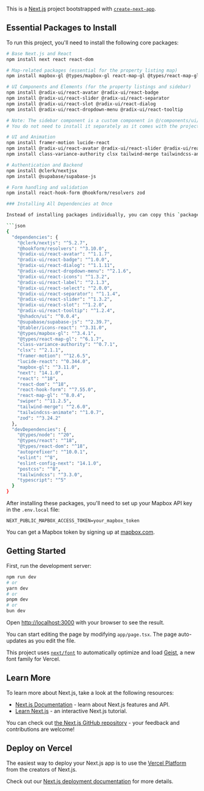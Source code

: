 This is a [Next.js](https://nextjs.org) project bootstrapped with [`create-next-app`](https://nextjs.org/docs/app/api-reference/cli/create-next-app).

## Essential Packages to Install

To run this project, you'll need to install the following core packages:

```bash
# Base Next.js and React
npm install next react react-dom

# Map-related packages (essential for the property listing map)
npm install mapbox-gl @types/mapbox-gl react-map-gl @types/react-map-gl

# UI Components and Elements (for the property listings and sidebar)
npm install @radix-ui/react-avatar @radix-ui/react-badge
npm install @radix-ui/react-slider @radix-ui/react-separator
npm install @radix-ui/react-slot @radix-ui/react-dialog
npm install @radix-ui/react-dropdown-menu @radix-ui/react-tooltip

# Note: The sidebar component is a custom component in @/components/ui/sidebar
# You do not need to install it separately as it comes with the project files

# UI and Animation
npm install framer-motion lucide-react
npm install @radix-ui/react-avatar @radix-ui/react-slider @radix-ui/react-separator
npm install class-variance-authority clsx tailwind-merge tailwindcss-animate

# Authentication and Backend
npm install @clerk/nextjsx
npm install @supabase/supabase-js

# Form handling and validation
npm install react-hook-form @hookform/resolvers zod

### Installing All Dependencies at Once

Instead of installing packages individually, you can copy this `package.json` and run `npm install`:

```json
{
  "dependencies": {
    "@clerk/nextjs": "^5.2.7",
    "@hookform/resolvers": "^3.10.0",
    "@radix-ui/react-avatar": "^1.1.7",
    "@radix-ui/react-badge": "^1.0.0",
    "@radix-ui/react-dialog": "^1.1.11",
    "@radix-ui/react-dropdown-menu": "^2.1.6",
    "@radix-ui/react-icons": "^1.3.2",
    "@radix-ui/react-label": "^2.1.3",
    "@radix-ui/react-select": "^2.0.0",
    "@radix-ui/react-separator": "^1.1.4",
    "@radix-ui/react-slider": "^1.3.2",
    "@radix-ui/react-slot": "^1.2.0",
    "@radix-ui/react-tooltip": "^1.2.4",
    "@shadcn/ui": "^0.0.4",
    "@supabase/supabase-js": "^2.39.7",
    "@tabler/icons-react": "^3.31.0",
    "@types/mapbox-gl": "^3.4.1",
    "@types/react-map-gl": "^6.1.7",
    "class-variance-authority": "^0.7.1",
    "clsx": "^2.1.1",
    "framer-motion": "^12.6.5",
    "lucide-react": "^0.344.0",
    "mapbox-gl": "^3.11.0",
    "next": "14.1.0",
    "react": "^18",
    "react-dom": "^18",
    "react-hook-form": "^7.55.0",
    "react-map-gl": "^8.0.4",
    "swiper": "^11.2.5",
    "tailwind-merge": "^2.6.0",
    "tailwindcss-animate": "^1.0.7",
    "zod": "^3.24.2"
  },
  "devDependencies": {
    "@types/node": "^20",
    "@types/react": "^18",
    "@types/react-dom": "^18",
    "autoprefixer": "^10.0.1",
    "eslint": "^8",
    "eslint-config-next": "14.1.0",
    "postcss": "^8",
    "tailwindcss": "^3.3.0",
    "typescript": "^5"
  }
}
```

After installing these packages, you'll need to set up your Mapbox API key in the `.env.local` file:

```
NEXT_PUBLIC_MAPBOX_ACCESS_TOKEN=your_mapbox_token
```

You can get a Mapbox token by signing up at [mapbox.com](https://www.mapbox.com/).

## Getting Started

First, run the development server:

```bash
npm run dev
# or
yarn dev
# or
pnpm dev
# or
bun dev
```

Open [http://localhost:3000](http://localhost:3000) with your browser to see the result.

You can start editing the page by modifying `app/page.tsx`. The page auto-updates as you edit the file.

This project uses [`next/font`](https://nextjs.org/docs/app/building-your-application/optimizing/fonts) to automatically optimize and load [Geist](https://vercel.com/font), a new font family for Vercel.

## Learn More

To learn more about Next.js, take a look at the following resources:

- [Next.js Documentation](https://nextjs.org/docs) - learn about Next.js features and API.
- [Learn Next.js](https://nextjs.org/learn) - an interactive Next.js tutorial.

You can check out [the Next.js GitHub repository](https://github.com/vercel/next.js) - your feedback and contributions are welcome!

## Deploy on Vercel

The easiest way to deploy your Next.js app is to use the [Vercel Platform](https://vercel.com/new?utm_medium=default-template&filter=next.js&utm_source=create-next-app&utm_campaign=create-next-app-readme) from the creators of Next.js.

Check out our [Next.js deployment documentation](https://nextjs.org/docs/app/building-your-application/deploying) for more details.